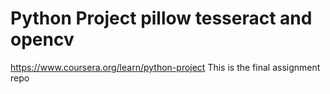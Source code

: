 Python Project pillow tesseract and opencv
====================

https://www.coursera.org/learn/python-project
This is the final assignment repo
